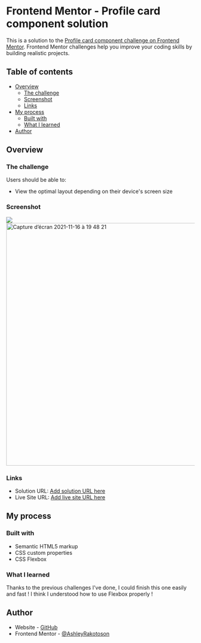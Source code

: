 # Frontend Mentor - Profile card component solution

This is a solution to the [Profile card component challenge on Frontend Mentor](https://www.frontendmentor.io/challenges/profile-card-component-cfArpWshJ). Frontend Mentor challenges help you improve your coding skills by building realistic projects. 

## Table of contents

- [Overview](#overview)
  - [The challenge](#the-challenge)
  - [Screenshot](#screenshot)
  - [Links](#links)
- [My process](#my-process)
  - [Built with](#built-with)
  - [What I learned](#what-i-learned)
- [Author](#author)

## Overview

### The challenge

Users should be able to:

- View the optimal layout depending on their device's screen size

### Screenshot

![](./screenshot.jpg)<img width="648" alt="Capture d’écran 2021-11-16 à 19 48 21" src="https://user-images.githubusercontent.com/78886716/141971873-8857a598-9712-446f-867c-b69b64f3911a.png">


### Links

- Solution URL: [Add solution URL here](https://www.frontendmentor.io/solutions/profile-card-component-challenge-using-flexbox-wIdzHbLAf)
- Live Site URL: [Add live site URL here](https://ashleyrakotoson.github.io/profile-card-component-challenge/)

## My process

### Built with

- Semantic HTML5 markup
- CSS custom properties
- CSS Flexbox

### What I learned

Thanks to the previous challenges I've done, I could finish this one easily and fast ! I think I understood how to use Flexbox properly !

## Author

- Website - [GitHub](https://github.com/AshleyRakotoson)
- Frontend Mentor - [@AshleyRakotoson](https://www.frontendmentor.io/profile/AshleyRakotoson)
